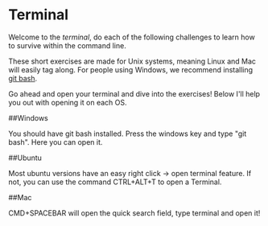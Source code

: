 # Terminal

Welcome to the *terminal*, do each of the following challenges to learn how to
survive within the command line.

These short exercises are made for Unix systems, meaning Linux and Mac will easily tag along. For people using Windows, we recommend installing [git bash](https://git-scm.com/downloads).

Go ahead and open your terminal and dive into the exercises! Below I'll help you out with opening it on each OS.

##Windows

You should have git bash installed. Press the windows key and type "git bash". Here you can open it.

##Ubuntu

Most ubuntu versions have an easy right click -> open terminal feature. If not, you can use the command CTRL+ALT+T to open a Terminal.

##Mac

CMD+SPACEBAR will open the quick search field, type terminal and open it!
